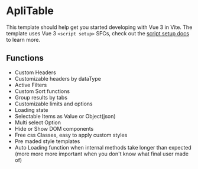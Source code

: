 # ApliTable

This template should help get you started developing with Vue 3 in Vite. The template uses Vue 3 `<script setup>` SFCs, check out the [script setup docs](https://v3.vuejs.org/api/sfc-script-setup.html#sfc-script-setup) to learn more.

## Functions

- Custom Headers
- Customizable headers by dataType
- Active Filters
- Custom Sort functions
- Group results by tabs
- Customizable limits and options
- Loading state
- Selectable Items as Value or Object(json)
- Multi select Option
- Hide or Show DOM components
- Free css Classes, easy to apply custom styles
- Pre maded style templates
- Auto Loading function when internal methods take longer than expected (more more more important when you don't know what final user made of)

